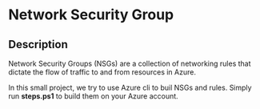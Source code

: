 Network Security Group
=

Description
-
Network Security Groups (NSGs) are a collection of networking rules that dictate the flow of traffic to and from resources in Azure.

In this small project, we try to use Azure cli to buil NSGs and rules. Simply run **steps.ps1** to build them on your Azure account.


